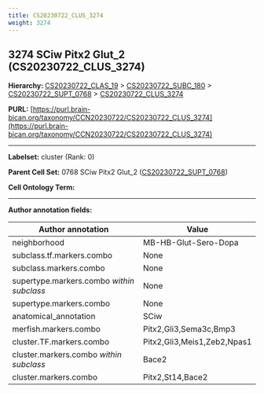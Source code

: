 ```yaml
---
title: CS20230722_CLUS_3274
weight: 3274
---
```

## 3274 SCiw Pitx2 Glut_2 (CS20230722_CLUS_3274)
<b>Hierarchy: </b>
[CS20230722_CLAS_19](../CS20230722_CLAS_19) >
[CS20230722_SUBC_180](../CS20230722_SUBC_180) >
[CS20230722_SUPT_0768](../CS20230722_SUPT_0768) >
[CS20230722_CLUS_3274](../CS20230722_CLUS_3274)

**PURL:** [https://purl.brain-bican.org/taxonomy/CCN20230722/CS20230722_CLUS_3274](https://purl.brain-bican.org/taxonomy/CCN20230722/CS20230722_CLUS_3274)

---


**Labelset:** cluster (Rank: 0)

**Parent Cell Set:** 0768 SCiw Pitx2 Glut_2 ([CS20230722_SUPT_0768](../CS20230722_SUPT_0768))



**Cell Ontology Term:** 

[MARKER GENES.]: #


---

[TRANSFERRED ANNOTATIONS.]: #


[AUTHOR ANNOTATION FIELDS.]: #


**Author annotation fields:**

| Author annotation | Value |
|-------------------|-------|
|neighborhood|MB-HB-Glut-Sero-Dopa|
|subclass.tf.markers.combo|None|
|subclass.markers.combo|None|
|supertype.markers.combo _within subclass_|None|
|supertype.markers.combo|None|
|anatomical_annotation|SCiw|
|merfish.markers.combo|Pitx2,Gli3,Sema3c,Bmp3|
|cluster.TF.markers.combo|Pitx2,Gli3,Meis1,Zeb2,Npas1|
|cluster.markers.combo _within subclass_|Bace2|
|cluster.markers.combo|Pitx2,St14,Bace2|
